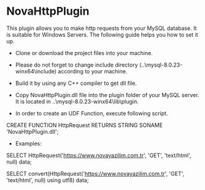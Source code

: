 # NovaHttpPlugin
This plugin allows you to make http requests from your MySQL database. It is suitable for Windows Servers. The following guide helps you how to set it up.

* Clone or download the project files into your machine.

* Please do not forget to change include directory (..\mysql-8.0.23-winx64\include) according to your machine.

* Build it by using any C++ compiler to get dll file.

* Copy NovaHttpPlugin.dll file into the plugin folder of your MySQL server. It is located in ..\mysql-8.0.23-winx64\lib\plugin.

* In order to create an UDF Function, execute following script.

CREATE FUNCTION HttpRequest RETURNS STRING
  SONAME 'NovaHttpPlugin.dll';

* Examples:

SELECT HttpRequest('https://www.novayazilim.com.tr', 'GET', 'text/html', null) data;

SELECT convert(HttpRequest('https://www.novayazilim.com.tr', 'GET', 'text/html', null) using utf8) data;
